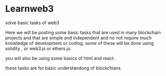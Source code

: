 # Learnweb3
solve basic tasks of web3 

Here we will be posting some basic tasks that are used in many blockchain projects and that are simple and independent and no not require much knowledge of development or coding. 
some of these will be done using solidity , or web3.js or ethers.js. 

you will also be using some basics of html and react. 

these tasks are for basic understandong of blockchians
